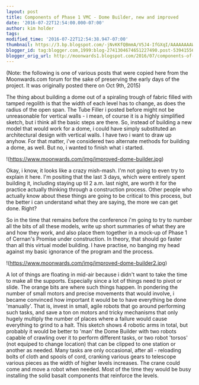 ```yaml
---
layout: post
title: Components of Phase 1 VMC - Dome Builder, new and improved
date: '2016-07-22T12:54:00.000-07:00'
author: kim holder
tags:
modified_time: '2016-07-22T12:54:38.947-07:00'
thumbnail: https://3.bp.blogspot.com/-jNvKKfQBmmA/V5J4-IfGXqI/AAAAAAAAWHY/xg-7IWTgT90DMifFo_2ayHlIOHqbuzKjwCK4B/s72-c/2015100921202456182f98ad4b9.jpg
blogger_id: tag:blogger.com,1999:blog-2741304674651227490.post-5394155603976935834
blogger_orig_url: http://moonwards1.blogspot.com/2016/07/components-of-phase-1-vmc-dome-builder.html
---
```


(Note: the following is one of various posts that were copied here from the Moonwards.com forum for the sake of preserving the early days of the project. It was originally posted there on Oct 9th, 2015)

The thing about building a dome out of a spiraling trough of fabric filled with tamped regolith is that the width of each level has to change, as does the radius of the open span. The Tube Filler i posted before might not be unreasonable for vertical walls - i mean, of course it is a highly simplified sketch, but i think all the basic steps are there. So, instead of building a new model that would work for a dome, i could have simply substituted an architectural design with vertical walls. I have two i want to draw up anyhow. For that matter, i've considered two alternate methods for building a dome, as well. But no, i wanted to finish what i started.

!(https://www.moonwards.com/img/improved-dome-builder.jpg)

Okay, i know, it looks like a crazy mish-mash. I'm not going to even try to explain it here. I'm positing that the last 3 days, which were entirely spent building it, including staying up til 2 a.m. last night, are worth it for the practice actually thinking through a construction process. Other people who actually know about these things are going to be critical to this process, but the better i can understand what they are saying, the more we can get done. Right?

So in the time that remains before the conference i'm going to try to number all the bits of all these models, write up short summaries of what they are and how they work, and also place them together in a mock-up of Phase 1 of Cernan's Promise under construction. In theory, that should go faster than all this virtual model building. I have practise, no banging my head against my basic ignorance of the program and the process.

!(https://www.moonwards.com/img/improved-dome-builder2.jpg)

A lot of things are floating in mid-air because i didn't want to take the time to make all the supports. Especially since a lot of things need to pivot or slide. The orange bits are where such things happen. In pondering the number of small motors and precise movements that would involve, i became convinced how important it would be to have everything be done 'manually'. That is, invest in small, agile robots that go around performing such tasks, and save a ton on motors and tricky mechanisms that only hugely multiply the number of places where a failure would cause everything to grind to a halt. This sketch shows 4 robotic arms in total, but probably it would be better to 'man' the Dome Builder with two robots capable of crawling over it to perform different tasks, or two robot 'torsos' \(not equiped to change location\) that can be clipped to one station or another as needed. Many tasks are only occasional, after all - reloading bolts of cloth and spools of cord, cranking various gears to telescope various pieces as the width of higher levels increases. The crane could come and move a robot when needed. Most of the time they would be busy installing the solid basalt components that reinforce the levels.
